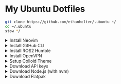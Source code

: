 # My Ubuntu Dotfiles

```bash
git clone https://github.com/ethanholter/.ubuntu ~/
cd ~/.ubuntu
stow */
```

<details>
<summary>Install Neovim</summary>

```bash
wget https://github.com/neovim/neovim/releases/download/nightly/nvim.appimage 
sudo add-apt-repository universe
sudo apt install libfuse2
chmod u+x nvim.appimage
mkdir -p ~/bin && mv ./nvim.appimage ~/bin/nvim
```
</details>

<details>
<summary>Install GitHub CLI</summary>

```bash
sudo mkdir -p -m 755 /etc/apt/keyrings && wget -qO- https://cli.github.com/packages/githubcli-archive-keyring.gpg | sudo tee /etc/apt/keyrings/githubcli-archive-keyring.gpg > /dev/null \
&& sudo chmod go+r /etc/apt/keyrings/githubcli-archive-keyring.gpg \
&& echo "deb [arch=$(dpkg --print-architecture) signed-by=/etc/apt/keyrings/githubcli-archive-keyring.gpg] https://cli.github.com/packages stable main" | sudo tee /etc/apt/sources.list.d/github-cli.list > /dev/null \
&& sudo apt update \
&& sudo apt install gh -y
```
```bash
gh auth login
```

</details>

<details>
<summary>Install ROS2 Humble</summary>

```bash
sudo apt update -y && sudo apt upgrade -y && sudo apt install locales -y
sudo locale-gen en_US en_US.UTF-8 -y
sudo update-locale LC_ALL=en_US.UTF-8 LANG=en_US.UTF-8 -y
sudo apt install software-properties-common -y
sudo add-apt-repository universe -y
sudo apt update -y && sudo apt install curl -y
sudo curl -sSL https://raw.githubusercontent.com/ros/rosdistro/master/ros.key -o /usr/share/keyrings/ros-archive-keyring.gpg
echo "deb [arch=$(dpkg --print-architecture) signed-by=/usr/share/keyrings/ros-archive-keyring.gpg] http://packages.ros.org/ros2/ubuntu $(. /etc/os-release && echo $UBUNTU_CODENAME) main" | sudo tee /etc/apt/sources.list.d/ros2.list > /dev/null
sudo apt update -y && sudo apt upgrade -y
sudo apt install ros-humble-desktop python3-rosdep2 tmux python3-venv -y
echo "source /opt/ros/humble/setup.bash" >> ${HOME}/.bashrc
rosdep update
```
</details>


<details>
<summary>Install OpenVPN</summary>

```bash
sudo apt-get install network-manager-openvpn-gnome
```
</details>

<details>
  <summary>Setup Colloid Theme</summary>

```bash
# gnome packages
sudo apt install gtk2-engines-murrine gnome-tweaks gnome-shell-extensions gnome-themes-extra -y
git clone https://github.com/vinceliuice/Colloid-icon-theme ${HOME}/Code/Colloid-icon-theme
cd ${HOME}/Code/Colloid-icon-theme
source ./install.sh -s nord -t all
git clone https://github.com/vinceliuice/Colloid-gtk-theme ${HOME}/Code/Colloid-gtk-theme
cd ${HOME}/Code/Colloid-gtk-theme
source ./install.sh -l -c dark -t all --tweaks rimless float
```
</details>

<details>
<summary>Download API keys</summary>

Private repository. Must sign in with gh cli first
```bash
git clone https://github.com/ethanholter/.api-keys ~/
```
</details>

<details>
<summary>Download Node.js (with nvm)</summary>

```bash
export NVM_DIR="$HOME/.nvm" && (
  git clone https://github.com/nvm-sh/nvm.git "$NVM_DIR"
  cd "$NVM_DIR"
  git checkout `git describe --abbrev=0 --tags --match "v[0-9]*" $(git rev-list --tags --max-count=1)`
) && \. "$NVM_DIR/nvm.sh"
nvm install node
```
</details>

<details>
<summary>Download Flatpak</summary>

```bash
sudo apt install flatpak gnome-software-plugin-flatpak
flatpak remote-add --if-not-exists flathub https://dl.flathub.org/repo/flathub.flatpakrepo
```
</details>
